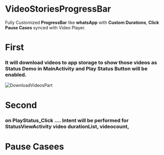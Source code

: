 # VideoStoriesProgressBar
 Fully Customized **ProgressBar** like **whatsApp** with **Custom Durations**, **Click Pause Cases** synced with Video Player.
 
 # First 
 ### It will download videos to app storage to show those videos as Status Demo in **MainActivity** and **Play Status** Button will be **enabled**.
 
 ![DownloadVideosPart](https://user-images.githubusercontent.com/66615820/135726996-50fc7eee-99da-4439-b6a4-0b8e78763d38.gif)



# Second
### on **PlayStatus_Click** .... Intent will be performed for **StatusViewActivity** **video durationList**, **videocount**, 



# **Pause Casees**
